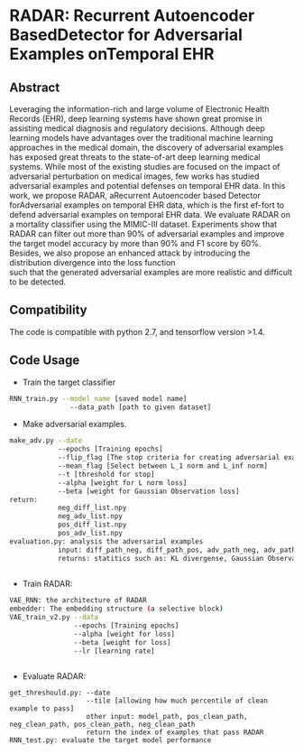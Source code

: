 # RADAR: Recurrent Autoencoder BasedDetector for Adversarial Examples onTemporal EHR

## Abstract
Leveraging  the  information-rich  and  large  volume  of  Electronic Health Records (EHR), 
deep learning systems have shown great promise in assisting medical diagnosis and regulatory decisions. 
Although deep learning models have advantages over the traditional machine learning approaches in the medical domain, 
the discovery of adversarial examples has exposed great threats to the state-of-art deep learning medical systems. 
While most of the existing studies are focused on the impact of adversarial perturbation on medical images, 
few works has studied adversarial examples and potential defenses on temporal EHR data. 
In this work,  we  propose  RADAR,  aRecurrent Autoencoder  based Detector forAdversarial examples on temporal EHR data, 
which is the first ef-fort to defend adversarial examples on temporal EHR data. 
We evaluate RADAR on a mortality classifier using the MIMIC-III dataset. 
Experiments show that RADAR can filter out more than 90% of adversarial examples and improve the target model accuracy by more than 90% and F1  score  by  60%.  
Besides,  we  also  propose  an  enhanced  attack  by  introducing  the  distribution  divergence  into  the  loss  function  
such  that the generated adversarial examples are more realistic and difficult to be detected.

## Compatibility
The code is compatible with python 2.7, and tensorflow version >1.4.

## Code Usage

- Train the target classifier
```sh
RNN_train.py --model_name [saved model name]
               --data_path [path to given dataset]
```
- Make adversarial examples. 
```sh
make_adv.py --date 
            --epochs [Training epochs]
            --flip_flag [The stop criteria for creating adversarial examples. True: stop when label flipped; False: stop when noise greater than a threshold]
            --mean_flag [Select between L_1 norm and L_inf norm]
            --t [threshold for stop]
            --alpha [weight for L norm loss]
            --beta [weight for Gaussian Observation loss]
return:
            neg_diff_list.npy
            neg_adv_list.npy
            pos_diff_list.npy
            pos_adv_list.npy
evaluation.py: analysis the adversarial examples
            input: diff_path_neg, diff_path_pos, adv_path_neg, adv_path_pos (generated by make_adv.py)
            returns: statitics such as: KL divergense, Gaussian Observation, L_norm
            
```
- Train RADAR:
```sh
VAE_RNN: the architecture of RADAR
embedder: The embedding structure (a selective block)
VAE_train_v2.py --data
                --epochs [Training epochs]
                --alpha [weight for loss]
                --beta [weight for loss]
                --lr [learning rate]                
                
``` 
- Evaluate RADAR:
```
get_threshould.py: --date
                   --tile [allowing how much percentile of clean example to pass]
                   other input: model_path, pos_clean_path, neg_clean_path, pos_clean_path, neg_clean_path
                   return the index of examples that pass RADAR 
RNN_test.py: evaluate the target model performance               
``` 
